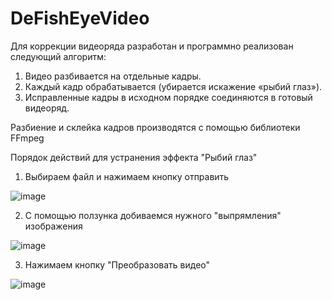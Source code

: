 
# DeFishEyeVideo

Для коррекции видеоряда разработан и программно реализован
следующий алгоритм:
1. Видео разбивается на отдельные кадры.
2. Каждый кадр обрабатывается (убирается искажение «рыбий глаз»).
3. Исправленные кадры в исходном порядке соединяются в готовый
видеоряд.

Разбиение и склейка кадров производятся с помощью библиотеки FFmpeg

Порядок действий для устранения эффекта "Рыбий глаз"

1. Выбираем файл и нажимаем кнопку отправить

![image](https://user-images.githubusercontent.com/31997041/172632530-d7790e0e-9292-4cbd-89e6-753dda86d1bf.png)

2. С помощью ползунка добиваемся нужного "выпрямления" изображения

![image](https://user-images.githubusercontent.com/31997041/172632965-c9289ba3-3556-451d-9c96-d62f2172758f.png)

3. Нажимаем кнопку "Преобразовать видео"

![image](https://user-images.githubusercontent.com/31997041/172634362-ad6d8dee-47a5-4716-911a-0895511d3500.png)
